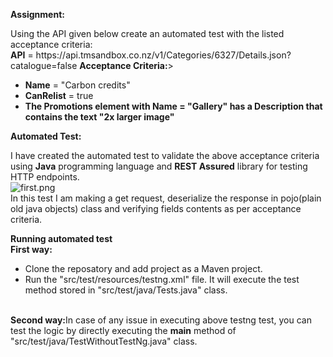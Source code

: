 <b> Assignment:</b>
<p>
Using the API given below create an automated test with the listed acceptance criteria:
  <br/>
  <b>API</b> = https://api.tmsandbox.co.nz/v1/Categories/6327/Details.json?catalogue=false
  <b>Acceptance Criteria:</b>>
  <ul>
    <li><b>Name</b> = "Carbon credits"</li>
    <li><b>CanRelist</b> = true</li>
<li><b>The Promotions element with Name = "Gallery" has a Description that contains the text "2x larger image"</b></li>
    </ul>
<p>
  <b>Automated Test:</b>
<p>I have created the automated test to validate the above acceptance criteria using <b>Java</b> programming language and <b>REST Assured</b> library for testing HTTP endpoints.
  <br/>
  <img src="https://www.dropbox.com/s/icl06m5l5pjjrsc/first.png?dl=0" alt="first.png">
  <br/>
In this test I am making a get request, deserialize the response in pojo(plain old java objects) class and verifying fields contents as per acceptance criteria.
  
 </p>
  <b>Running automated test</b>
  </br>
  <b> First way:</b> 
  <ul>
  <li> Clone the reposatory and add project as a Maven project.</li>
  <li> Run the "src/test/resources/testng.xml" file. It will execute the test method stored in "src/test/java/Tests.java" class.</li>
</ul>
  </br>
  <b>Second way:</b>In case of any issue in executing above testng test, you can test the logic by directly executing the <b>main</b> method of "src/test/java/TestWithoutTestNg.java" class.
<b> 
    
  
